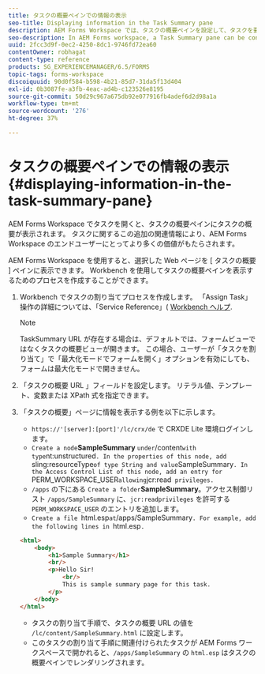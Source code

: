 ```yaml
---
title: タスクの概要ペインでの情報の表示
seo-title: Displaying information in the Task Summary pane
description: AEM Forms Workspace では、タスクの概要ペインを設定して、タスクを要約したり、他の Web ページを表示したりできます。
seo-description: In AEM Forms workspace, a Task Summary pane can be configured to summarize the task or display any other web page.
uuid: 2fcc3d9f-0ec2-4250-8dc1-9746fd72ea60
contentOwner: robhagat
content-type: reference
products: SG_EXPERIENCEMANAGER/6.5/FORMS
topic-tags: forms-workspace
discoiquuid: 90d0f584-b598-4b21-85d7-31da5f13d404
exl-id: 0b3087fe-a3fb-4eac-ad4b-c123526e8195
source-git-commit: 50d29c967a675db92e077916fb4adef6d2d98a1a
workflow-type: tm+mt
source-wordcount: '276'
ht-degree: 37%

---
```


# タスクの概要ペインでの情報の表示 {#displaying-information-in-the-task-summary-pane}

AEM Forms Workspace でタスクを開くと、タスクの概要ペインにタスクの概要が表示されます。 タスクに関するこの追加の関連情報により、AEM Forms Workspace のエンドユーザーにとってより多くの価値がもたらされます。

AEM Forms Workspace を使用すると、選択した Web ページを [ タスクの概要 ] ペインに表示できます。 Workbench を使用してタスクの概要ペインを表示するためのプロセスを作成することができます。

1. Workbench でタスクの割り当てプロセスを作成します。 「Assign Task」操作の詳細については、「Service Reference」( [Workbench ヘルプ](https://help.adobe.com/ja_JP/AEMForms/6.1/WorkbenchHelp/).

   >[!NOTE]
   >
   >TaskSummary URL が存在する場合は、デフォルトでは、フォームビューではなくタスクの概要ビューが開きます。 この場合、ユーザーが「タスクを割り当て」で「最大化モードでフォームを開く」オプションを有効にしても、フォームは最大化モードで開きません。

1. 「タスクの概要 URL 」フィールドを設定します。 リテラル値、テンプレート、変数または XPath 式を指定できます。
1. 「タスクの概要」ページに情報を表示する例を以下に示します。

   * `https://'[server]:[port]'/lc/crx/de` で CRXDE Lite 環境ログインします。
   * `Create a node`**SampleSummary** ` under `/content` with type `nt:unstructured`. In the properties of this node, add `sling:resourceType` of type String and value `SampleSummary`. In the Access Control List of this node, add an entry for `PERM_WORKSPACE_USER` allowing `jcr:read` privileges.`
   * `/apps` の下にある `Create a folder`**SampleSummary**。アクセス制御リスト `/apps/SampleSummary` に、`jcr:readprivileges` を許可する `PERM_WORKSPACE_USER` のエントリを追加します。
   * `Create a file `html.esp` at `/apps/SampleSummary`. For example, add the following lines in `html.esp`.`

   ```html
   <html>
       <body>
           <h1>Sample Summary</h1>
           <br/>
           <p>Hello Sir!
               <br/>
               This is sample summary page for this task.
           </p>
       </body>
   </html>
   ```

   * タスクの割り当て手順で、タスクの概要 URL の値を `/lc/content/SampleSummary.html` に設定します。
   * このタスクの割り当て手順に関連付けられたタスクが AEM Forms ワークスペースで開かれると、`/apps/SampleSummary` の `html.esp` はタスクの概要ペインでレンダリングされます。
